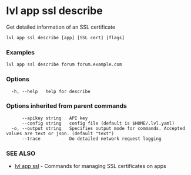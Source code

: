# lvl app ssl describe

Get detailed information of an SSL certificate

```
lvl app ssl describe [app] [SSL cert] [flags]
```

### Examples

```
lvl app ssl describe forum forum.example.com
```

### Options

```
  -h, --help   help for describe
```

### Options inherited from parent commands

```
      --apikey string   API key
      --config string   config file (default is $HOME/.lvl.yaml)
  -o, --output string   Specifies output mode for commands. Accepted values are text or json. (default "text")
      --trace           Do detailed network request logging
```

### SEE ALSO

* [lvl app ssl](lvl_app_ssl.md)	 - Commands for managing SSL certificates on apps

